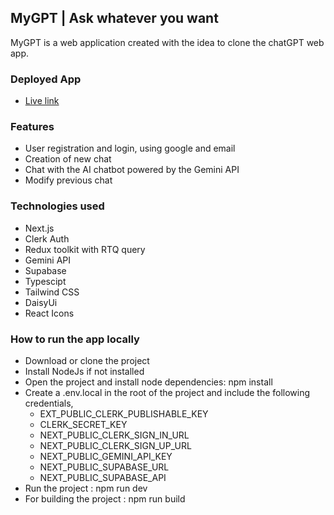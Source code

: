 ## MyGPT | Ask whatever you want

MyGPT is a web application created with the idea to clone the chatGPT web app.

### Deployed App

- [Live link](https://my-gpt-sand-chi.vercel.app)

### Features

- User registration and login, using google and email
- Creation of new chat
- Chat with the AI chatbot powered by the Gemini API
- Modify previous chat

### Technologies used

- Next.js
- Clerk Auth
- Redux toolkit with RTQ query
- Gemini API
- Supabase
- Typescipt
- Tailwind CSS
- DaisyUi
- React Icons

### How to run the app locally

- Download or clone the project
- Install NodeJs if not installed
- Open the project and install node dependencies: npm install
- Create a .env.local in the root of the project and include the following credentials,
  - EXT_PUBLIC_CLERK_PUBLISHABLE_KEY
  - CLERK_SECRET_KEY
  - NEXT_PUBLIC_CLERK_SIGN_IN_URL
  - NEXT_PUBLIC_CLERK_SIGN_UP_URL
  - NEXT_PUBLIC_GEMINI_API_KEY
  - NEXT_PUBLIC_SUPABASE_URL
  - NEXT_PUBLIC_SUPABASE_API
- Run the project : npm run dev
- For building the project : npm run build
